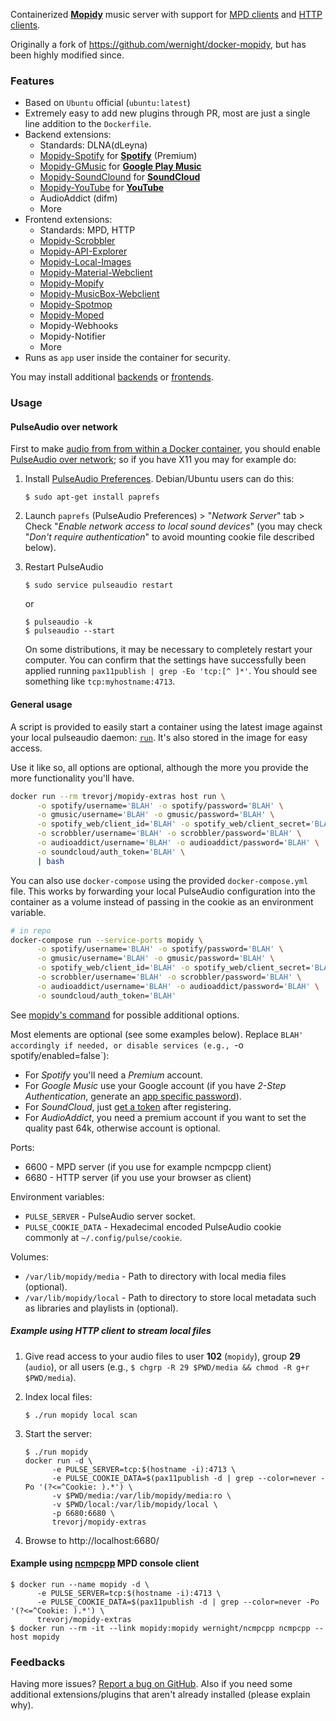 Containerized [**Mopidy**](https://www.mopidy.com/) music server with support for [MPD clients](https://docs.mopidy.com/en/latest/clients/mpd/) and [HTTP clients](https://docs.mopidy.com/en/latest/ext/web/#ext-web).

Originally a fork of https://github.com/wernight/docker-mopidy, but has been highly modified since.

### Features

  * Based on `Ubuntu` official (`ubuntu:latest`)
  * Extremely easy to add new plugins through PR, most are just a single line addition to the `Dockerfile`.
  * Backend extensions:
    * Standards: DLNA(dLeyna)
    * [Mopidy-Spotify](https://docs.mopidy.com/en/latest/ext/backends/#mopidy-spotify) for **[Spotify](https://www.spotify.com/us/)** (Premium)
    * [Mopidy-GMusic](https://docs.mopidy.com/en/latest/ext/backends/#mopidy-gmusic) for **[Google Play Music](https://play.google.com/music/listen)**
    * [Mopidy-SoundClound](https://docs.mopidy.com/en/latest/ext/backends/#mopidy-soundcloud) for **[SoundCloud](https://soundcloud.com/stream)**
    * [Mopidy-YouTube](https://docs.mopidy.com/en/latest/ext/backends/#mopidy-youtube) for **[YouTube](https://www.youtube.com)**
    * AudioAddict (difm)
    * More
  * Frontend extensions:
    * Standards: MPD, HTTP
    * [Mopidy-Scrobbler](http://mopidy.readthedocs.io/en/latest/ext/frontends/#mopidy-scrobbler)
    * [Mopidy-API-Explorer](http://mopidy.readthedocs.io/en/latest/ext/web/#mopidy-api-explorer)
    * [Mopidy-Local-Images](http://mopidy.readthedocs.io/en/latest/ext/web/#mopidy-local-images)
    * [Mopidy-Material-Webclient](http://mopidy.readthedocs.io/en/latest/ext/web/#mopidy-material-webclient)
    * [Mopidy-Mopify](http://mopidy.readthedocs.io/en/latest/ext/web/#mopidy-mopify)
    * [Mopidy-MusicBox-Webclient](http://mopidy.readthedocs.io/en/latest/ext/web/#mopidy-musicbox-webclient)
    * [Mopidy-Spotmop](http://mopidy.readthedocs.io/en/latest/ext/web/#mopidy-spotmop)
    * [Mopidy-Moped](https://docs.mopidy.com/en/latest/ext/web/#mopidy-moped)
    * Mopidy-Webhooks
    * Mopidy-Notifier
    * More
  * Runs as `app` user inside the container for security.

You may install additional [backends](https://docs.mopidy.com/en/latest/ext/backends/) or [frontends](https://docs.mopidy.com/en/latest/ext/frontends/).


### Usage

#### PulseAudio over network

First to make [audio from from within a Docker container](http://stackoverflow.com/q/28985714/167897), you should enable [PulseAudio over network](https://wiki.freedesktop.org/www/Software/PulseAudio/Documentation/User/Network/); so if you have X11 you may for example do:

 1. Install [PulseAudio Preferences](http://freedesktop.org/software/pulseaudio/paprefs/). Debian/Ubuntu users can do this:

        $ sudo apt-get install paprefs

 2. Launch `paprefs` (PulseAudio Preferences) > "*Network Server*" tab > Check "*Enable network access to local sound devices*" (you may check "*Don't require authentication*" to avoid mounting cookie file described below).

 3. Restart PulseAudio

        $ sudo service pulseaudio restart

    or

        $ pulseaudio -k
        $ pulseaudio --start

    On some distributions, it may be necessary to completely restart your computer. You can confirm that the settings have successfully been applied running `pax11publish | grep -Eo 'tcp:[^ ]*'`. You should see something like `tcp:myhostname:4713`.

#### General usage

A script is provided to easily start a container using the latest image against your local pulseaudio daemon: [`run`](run).
It's also stored in the image for easy access.

Use it like so, all options are optional, although the more you provide the more functionality you'll have.

```sh
docker run --rm trevorj/mopidy-extras host run \
      -o spotify/username='BLAH' -o spotify/password='BLAH' \
      -o gmusic/username='BLAH' -o gmusic/password='BLAH' \
      -o spotify_web/client_id='BLAH' -o spotify_web/client_secret='BLAH' \
      -o scrobbler/username='BLAH' -o scrobbler/password='BLAH' \
      -o audioaddict/username='BLAH' -o audioaddict/password='BLAH' \
      -o soundcloud/auth_token='BLAH' \
      | bash
```

You can also use `docker-compose` using the provided `docker-compose.yml` file. This works by forwarding your local
PulseAudio configuration into the container as a volume instead of passing in the cookie as an environment variable.

```sh
# in repo
docker-compose run --service-ports mopidy \
      -o spotify/username='BLAH' -o spotify/password='BLAH' \
      -o gmusic/username='BLAH' -o gmusic/password='BLAH' \
      -o spotify_web/client_id='BLAH' -o spotify_web/client_secret='BLAH' \
      -o scrobbler/username='BLAH' -o scrobbler/password='BLAH' \
      -o audioaddict/username='BLAH' -o audioaddict/password='BLAH' \
      -o soundcloud/auth_token='BLAH'
```

See [mopidy's command](https://docs.mopidy.com/en/latest/command/) for possible additional options.

Most elements are optional (see some examples below). Replace `BLAH' accordingly if needed, or disable services (e.g., `-o spotify/enabled=false`):

  * For *Spotify* you'll need a *Premium* account.
  * For *Google Music* use your Google account (if you have *2-Step Authentication*, generate an [app specific password](https://security.google.com/settings/security/apppasswords)).
  * For *SoundCloud*, just [get a token](https://www.mopidy.com/authenticate/) after registering.
  * For *AudioAddict*, you need a premium account if you want to set the quality past 64k, otherwise account is optional.

Ports:

  * 6600 - MPD server (if you use for example ncmpcpp client)
  * 6680 - HTTP server (if you use your browser as client)

Environment variables:

  * `PULSE_SERVER` - PulseAudio server socket.
  * `PULSE_COOKIE_DATA` - Hexadecimal encoded PulseAudio cookie commonly at `~/.config/pulse/cookie`.

Volumes:

  * `/var/lib/mopidy/media` - Path to directory with local media files (optional).
  * `/var/lib/mopidy/local` - Path to directory to store local metadata such as libraries and playlists in (optional).

##### Example using HTTP client to stream local files

 1. Give read access to your audio files to user **102** (`mopidy`), group **29** (`audio`), or all users (e.g., `$ chgrp -R 29 $PWD/media && chmod -R g+r $PWD/media`).
 2. Index local files:

        $ ./run mopidy local scan

 3. Start the server:

        $ ./run mopidy
        docker run -d \
              -e PULSE_SERVER=tcp:$(hostname -i):4713 \
              -e PULSE_COOKIE_DATA=$(pax11publish -d | grep --color=never -Po '(?<=^Cookie: ).*') \
              -v $PWD/media:/var/lib/mopidy/media:ro \
              -v $PWD/local:/var/lib/mopidy/local \
              -p 6680:6680 \
              trevorj/mopidy-extras

 4. Browse to http://localhost:6680/

#### Example using [ncmpcpp](https://docs.mopidy.com/en/latest/clients/mpd/#ncmpcpp) MPD console client

    $ docker run --name mopidy -d \
          -e PULSE_SERVER=tcp:$(hostname -i):4713 \
          -e PULSE_COOKIE_DATA=$(pax11publish -d | grep --color=never -Po '(?<=^Cookie: ).*') \
          trevorj/mopidy-extras
    $ docker run --rm -it --link mopidy:mopidy wernight/ncmpcpp ncmpcpp --host mopidy


### Feedbacks

Having more issues? [Report a bug on GitHub](https://github.com/wernight/docker-mopidy/issues). Also if you need some additional extensions/plugins that aren't already installed (please explain why).
